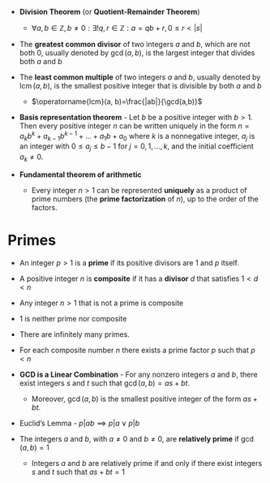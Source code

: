 
- **Division Theorem** (or **Quotient-Remainder Theorem**)
	- $\forall a, b \in \mathbb{Z}, b \ne 0: \exists! q, r \in \mathbb{Z}: a = q b + r, 0 \le r <  |{s}|$
- The **greatest common divisor** of two integers $a$ and $b$, which are not both $0$, usually denoted by $\gcd(a,b)$, is the largest integer that divides both $a$ and $b$

- The **least common multiple** of two integers $a$ and $b$, usually denoted by $\operatorname{lcm}(a, b)$, is the smallest positive integer that is divisible by both $a$ and $b$
	- $\operatorname{lcm}(a, b)=\frac{|ab|}{\gcd(a,b)}$
- **Basis representation theorem** - Let $b$ be a positive integer with $b > 1$. Then every positive integer $n$ can be written uniquely in the form $n = a_kb^k + a_{k-1}b^{k-1} + \dots + a_1b + a_0$ where $k$ is a nonnegative integer, $a_j$ is an integer with $0 \leq a_j \leq b - 1$ for $j = 0, 1, \dots, k$, and the initial coefficient $a_k \neq 0$.
- **Fundamental theorem of arithmetic**
	- Every integer $n>1$ can be represented **uniquely** as a product of prime numbers (the **prime factorization** of $n$), up to the order of the factors. 

# Primes 

- An integer $p>1$ is a **prime** if its positive divisors are $1$ and $p$ itself. 
- A positive integer $n$ is **composite** if it has a **divisor** $d$ that satisfies $1<d<n$ 
- Any integer $n>1$ that is not a prime is composite
- $1$ is neither prime nor composite
- There are infinitely many primes.
- For each composite number $n$ there exists a prime factor $p$ such that $p<n$


- **GCD is a Linear Combination** - For any nonzero integers $a$ and $b$, there exist integers $s$ and $t$ such that $\gcd(a, b) = as + bt$. 
	- Moreover, $\gcd(a, b)$ is the smallest positive integer of the form $as + bt$.
- Euclid’s Lemma - $p|{ab} \implies p | a \lor p | b$
- The integers $a$ and $b$, with $a\neq 0$ and $b \neq 0$, are **relatively prime** if $\gcd(a,b)=1$
	- Integers $a$ and $b$ are relatively prime if and only if there exist integers $s$ and $t$ such that $as + bt = 1$


